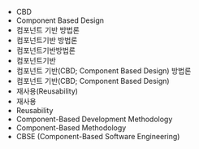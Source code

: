﻿- CBD
- Component Based Design
- 컴포넌트 기반 방법론
- 컴포넌트기반 방법론
- 컴포넌트기반방법론
- 컴포넌트기반
- 컴포넌트 기반(CBD; Component Based Design) 방법론
- 컴포넌트 기반(CBD; Component Based Design)
- 재사용(Reusability)
- 재사용
- Reusability
- Component-Based Development Methodology
- Component-Based Methodology
- CBSE (Component-Based Software Engineering) 
